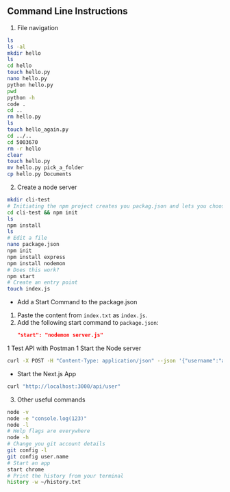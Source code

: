 ## Command Line Instructions

1. File navigation
```bash
ls
ls -al
mkdir hello
ls
cd hello
touch hello.py
nano hello.py
python hello.py
pwd
python -h
code .
cd ..
rm hello.py
ls
touch hello_again.py
cd ../..
cd 5003670
rm -r hello
clear
touch hello.py
mv hello.py pick_a_folder
cp hello.py Documents
```
2. Create a node server
```bash
mkdir cli-test
# Initiating the npm project creates you packag.json and lets you choose some options
cd cli-test && npm init
ls
npm install
ls
# Edit a file
nano package.json
npm init
npm install express
npm install nodemon
# Does this work?
npm start 
# Create an entry point
touch index.js
```
- Add a Start Command to the package.json

1. Paste the content from `index.txt` as `index.js`.
2. Add the following start command to `package.json`:
   ```json
   "start": "nodemon server.js"
   ```


1 Test API with Postman
1 Start the Node server
```bash
curl -X POST -H "Content-Type: application/json" --json '{"username":"admin","password":"admin"}' http://localhost:5050/login
```
- Start the Next.js App
```bash
curl "http://localhost:3000/api/user"
```


3. Other useful commands
```bash
node -v
node -e "console.log(123)"
node -l
# Help flags are everywhere
node -h
# Change you git account details
git config -l
git config user.name
# Start an app
start chrome
# Print the history from your terminal
history -w ~/history.txt
```